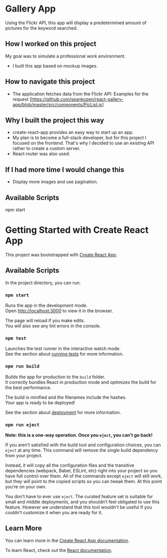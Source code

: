 # Gallery App
Using the Flickr API, this app will display a predetermined amount of 
pictures for the keyword searched.

## How I worked on this project
My goal was to simulate a professional work environment.
- I built this app based on mockup images.
## How to navigate this project
- The application fetches data from the Flickr API: Examples for the 
  request [https://github.com/seankozen/react-gallery-app/blob/master/src/components/PicList.js] 
## Why I built the project this way
- create-react-app provides an easy way to start up an app.
- My plan is to become a full-stack developer, but for this project I focused on the
  frontend. That's why I decided to use an existing API rather to create a custom server.  
- React router was also used.
## If I had more time I would change this
- Display more images and use pagination.
## Available Scripts
npm start


# Getting Started with Create React App

This project was bootstrapped with [Create React App](https://github.com/facebook/create-react-app).

## Available Scripts

In the project directory, you can run:

### `npm start`

Runs the app in the development mode.\
Open [http://localhost:3000](http://localhost:3000) to view it in the browser.

The page will reload if you make edits.\
You will also see any lint errors in the console.

### `npm test`

Launches the test runner in the interactive watch mode.\
See the section about [running tests](https://facebook.github.io/create-react-app/docs/running-tests) for more information.

### `npm run build`

Builds the app for production to the `build` folder.\
It correctly bundles React in production mode and optimizes the build for the best performance.

The build is minified and the filenames include the hashes.\
Your app is ready to be deployed!

See the section about [deployment](https://facebook.github.io/create-react-app/docs/deployment) for more information.

### `npm run eject`

**Note: this is a one-way operation. Once you `eject`, you can’t go back!**

If you aren’t satisfied with the build tool and configuration choices, you can `eject` at any time. This command will remove the single build dependency from your project.

Instead, it will copy all the configuration files and the transitive dependencies (webpack, Babel, ESLint, etc) right into your project so you have full control over them. All of the commands except `eject` will still work, but they will point to the copied scripts so you can tweak them. At this point you’re on your own.

You don’t have to ever use `eject`. The curated feature set is suitable for small and middle deployments, and you shouldn’t feel obligated to use this feature. However we understand that this tool wouldn’t be useful if you couldn’t customize it when you are ready for it.

## Learn More

You can learn more in the [Create React App documentation](https://facebook.github.io/create-react-app/docs/getting-started).

To learn React, check out the [React documentation](https://reactjs.org/).
